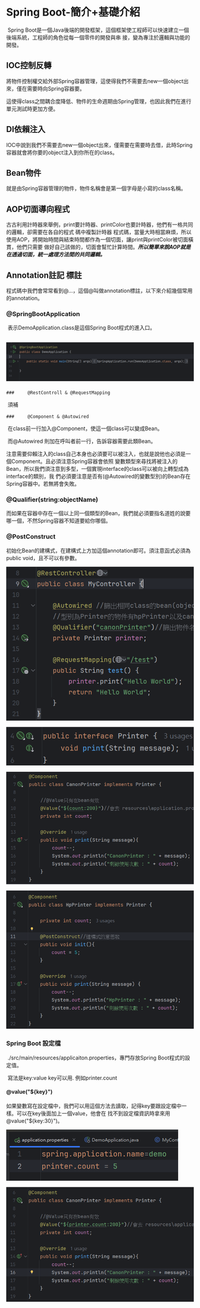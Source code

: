 # Spring Boot-簡介+基礎介紹

​	Spring Boot是一個Java後端的開發框架，這個框架使工程師可以快速建立一個後端系統，工程師的角色從每一個零件的開發與串	接，變為專注於邏輯與功能的開發。



## IOC控制反轉

​	將物件控制權交給外部Spring容器管理，這使得我們不需要去new一個object出來，僅在需要時向Spring容器要。

​	這使得class之間耦合度降低、物件的生命週期由Spring管理，也因此我們在進行單元測試時更加方便。

## DI依賴注入

​	IOC中說到我們不需要去new一個object出來，僅需要在需要時去借，此時Spring容器就會將你要的object注入到你所在的class。

## Bean物件

​	就是由Spring容器管理的物件，物件名稱會是第一個字母是小寫的class名稱。

## AOP切面導向程式

​	古古利用計時器來舉例，print要計時器、printColor也要計時器，他們有一格共同的邏輯，卻需要在各自的程式	碼中複製計時器	程式碼，當量大時相當麻煩，所以使用AOP，將開始時間與結束時間都作為一個切面，讓print與printColor被切面橫貫，他們只需要	做好自己該做的，切面會幫忙計算時間。***所以簡單來說AOP就是在透過切面，統一處理方法間的共同邏輯。***

## Annotation註記 標註

​	程式碼中我們會常常看到@...，這個@叫做annotation標註，以下來介紹幾個常用的annotation。

### 	@SpringBootApplication

​		表示DemoApplication.class是這個Spring Boot程式的進入口。

## 	![@SpringBootApplication](../images/pasted_image-1728472462301-5.png)



	### 	@RestControll & @RequestMapping

​		須補

	### 	@Component & @Autowired

​		在class前一行加入@Component，使這一個class可以變成Bean。

​		而@Autowired 則加在呼叫者前一行，告訴容器需要此類Bean。

​		注意需要仰賴注入的class自己本身也必須要可以被注入，也就是說他也必須是一個Component。且必須注意Spring容器會依照		變數類型來尋找將被注入的Bean，所以我們須注意到多型，一個實現interface的class可以被向上轉型成為interface的類別，我		們必須要注意是否有(@Autowired的變數型別)的Bean存在Spring容器中。若無將會失敗。

### 	@Qualifier(string:objectName)

​		而如果在容器中存在一個以上同一個類型的Bean，我們就必須要指名道姓的說要哪一個，不然Spring容器不知道要給你哪個。

### 	@PostConstruct

​		初始化Bean的建構式，在建構式上方加這個annotation即可。須注意函式必須為public void，且不可以有參數。



![@Component&@Autowired](../images/pasted_image-1728475245760-7.png)

![image-20241009200308270](../images/image-20241009200308270.png)

![image-20241009200143029](../images/image-20241009200143029.png)

![image-20241009200220978](../images/image-20241009200220978.png)



### 		Spring Boot 設定檔

​			 ./src/main/resources/applicaiton.properties，專門存放Spring Boot程式的設定值。

​			寫法是key:value     key可以用. 例如printer.count

#### 		@value("${key}")

​			如果變數寫在設定檔中，我們可以用這個方法去讀取，記得key要跟設定檔中一樣。可以在key後面加上一個value，他會在			找不到設定檔資訊時拿來用@value("${key:30}")。

![image-20241009201919974](../images/image-20241009201919974.png)

![image-20241009201929324](../images/image-20241009201929324.png)







